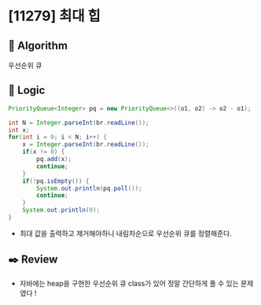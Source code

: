 # [11279] 최대 힙

## :pushpin: **Algorithm**

우선순위 큐

## :round_pushpin: **Logic**

```java
PriorityQueue<Integer> pq = new PriorityQueue<>((o1, o2) -> o2 - o1);

int N = Integer.parseInt(br.readLine());
int x;
for(int i = 0; i < N; i++) {
	x = Integer.parseInt(br.readLine());
	if(x != 0) {
		pq.add(x);
		continue;
	}
	if(!pq.isEmpty()) {
		System.out.println(pq.poll());
		continue;
	}
	System.out.println(0);
}
```

- 최대 값을 출력하고 제거해야하니 내림차순으로 우선순위 큐를 정렬해준다.

## :black_nib: **Review**

- 자바에는 heap을 구현한 우선순위 큐 class가 있어 정말 간단하게 풀 수 있는 문제였다 !
